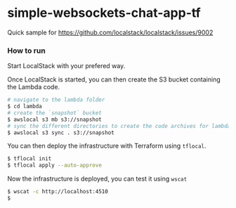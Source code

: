 # simple-websockets-chat-app-tf

Quick sample for https://github.com/localstack/localstack/issues/9002

### How to run

Start LocalStack with your prefered way.

Once LocalStack is started, you can then create the S3 bucket containing the Lambda code.

```bash
# navigate to the lambda folder
$ cd lambda
# create the `snapshot` bucket
$ awslocal s3 mb s3://snapshot
# sync the different directories to create the code archives for lambda as defined in main.tf
$ awslocal s3 sync . s3://snapshot
```

You can then deploy the infrastructure with Terraform using `tflocal`. 

```bash
$ tflocal init
$ tflocal apply --auto-approve
```

Now the infrastructure is deployed, you can test it using `wscat`

```bash
$ wscat -c http://localhost:4510
$ 
```
